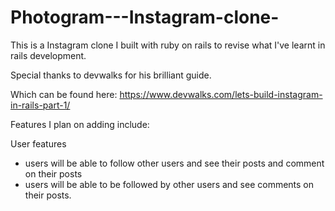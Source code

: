 # Photogram---Instagram-clone-

This is a Instagram clone I built with ruby on rails to revise what I've learnt in rails development.  

Special thanks to devwalks for his brilliant guide. 

Which can be found here: https://www.devwalks.com/lets-build-instagram-in-rails-part-1/

Features I plan on adding include:

User features 
- users will be able to follow other users and see their posts and comment on their posts
- users will be able to be followed by other users and see comments on their posts.

